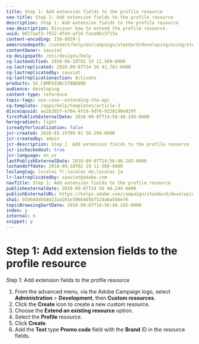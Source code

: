 ```yaml
---
title: Step 1: Add extension fields to the profile resource
seo-title: Step 1: Add extension fields to the profile resource
description: Step 1: Add extension fields to the profile resource
seo-description: Discover how to extend the profile resource.
uuid: 9877aaf3-7932-4fd4-af16-face0bc5f15a
content-encoding: ISO-8859-1
aemsrcnodepath: /content/help/en/campaign/standard/developing/using/step-1--add-extension-fields-to-the-profile-resource
contentOwner: sauviat
cq-designpath: /etc/designs/help
cq-lastmodified: 2018-09-10T02 19 11.569-0400
cq-lastreplicated: 2018-09-07T14 56 41.781-0400
cq-lastreplicatedby: sauviat
cq-lastreplicationaction: Activate
products: SG_CAMPAIGN/STANDARD
audience: developing
content-type: reference
topic-tags: use-case--extending-the-api
cq-template: /apps/help/templates/article-3
discoiquuid: ae2b2657-e704-4f2d-9df0-9220190e929f
firstPublishExternalDate: 2018-09-07T14:56:40.245-0400
herogradient: light
isreadyforlocalization: false
jcr-created: 2018-03-15T09 01 56.299-0400
jcr-createdby: admin
jcr-description: Step 1  Add extension fields to the profile resource
jcr-ischeckedout: true
jcr-language: en_us
lastPublishExternalDate: 2018-09-07T14:56:40.245-0400
lochandoffdate: 2018-09-10T02 19 11.568-0400
loclangtag: locales fr;locales de;locales ja
lr-lastreplicatedby: sauviat@adobe.com
navTitle: Step 1: Add extension fields to the profile resource
publishexternaldate: 2018-09-07T14 56 40.245-0400
publishExternalURL: https://helpx.adobe.com/campaign/standard/developing/using/step-1--add-extension-fields-to-the-profile-resource.html
sha1: 03d6ddd568d23aa101e3966465bf524a0a586e76
topicBrowsingSortDate: 2018-09-07T14:56:40.245-0400
index: y
internal: n
snippet: y
---
```


# Step 1: Add extension fields to the profile resource

Step 1: Add extension fields to the profile resource

1. From the advanced menu, via the Adobe Campaign logo, select **Administration** > **Development**, then **Custom resources**.
1. Click the **Create** icon to create a new custom resource.
1. Choose the **Extend an existing resource** option.
1. Select the **Profile** resource.
1. Click **Create**.
1. Add the **Text** type **Promo code** field with the **Brand** ID in the resource fields.

